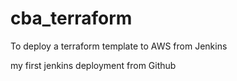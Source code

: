 # cba_terraform

To deploy a terraform template to AWS from Jenkins

my first jenkins deployment from Github
